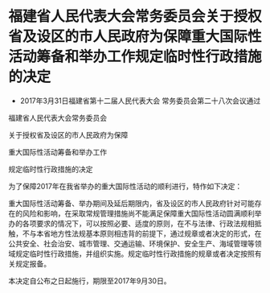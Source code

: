 # 福建省人民代表大会常务委员会关于授权省及设区的市人民政府为保障重大国际性活动筹备和举办工作规定临时性行政措施的决定

- 2017年3月31日福建省第十二届人民代表大会
常务委员会第二十八次会议通过

<!-- INFO END -->

福建省人民代表大会常务委员会

关于授权省及设区的市人民政府为保障

重大国际性活动筹备和举办工作

规定临时性行政措施的决定

为了保障2017年在我省举办的重大国际性活动的顺利进行，特作如下决定：

重大国际性活动筹备、举办期间及延后期限内，省及设区的市人民政府针对可能存在的风险和影响，在采取常规管理措施尚不能满足保障重大国际性活动圆满顺利举办的各项要求的情况下，可以按照必要、适度的原则，在不与法律、行政法规相抵触，不与本省地方性法规基本原则相违背的前提下，通过规章或者决定的形式，在公共安全、社会治安、城市管理、交通运输、环境保护、安全生产、海域管理等领域规定临时性行政措施，并组织实施。规定临时性行政措施的规章或者决定按照有关规定报备。

本决定自公布之日起施行，期限至2017年9月30日。
